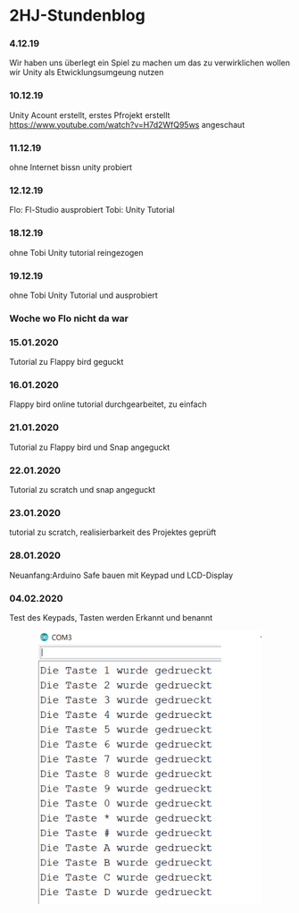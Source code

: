 # 2HJ-Stundenblog

### 4.12.19
Wir haben uns überlegt ein Spiel zu machen
um das zu verwirklichen wollen wir Unity als Etwicklungsumgeung nutzen

### 10.12.19
Unity Acount erstellt, erstes Pfrojekt erstellt
https://www.youtube.com/watch?v=H7d2WfQ95ws angeschaut

### 11.12.19
ohne Internet bissn unity probiert

### 12.12.19
Flo: Fl-Studio ausprobiert
Tobi: Unity Tutorial

### 18.12.19
ohne Tobi Unity tutorial reingezogen
### 19.12.19
ohne Tobi Unity Tutorial und ausprobiert

### Woche wo Flo nicht da war
### 15.01.2020
Tutorial zu Flappy bird geguckt
### 16.01.2020
Flappy bird online tutorial durchgearbeitet, zu einfach
### 21.01.2020
Tutorial zu Flappy bird und Snap angeguckt
### 22.01.2020
Tutorial zu scratch und snap angeguckt
### 23.01.2020
tutorial zu scratch, realisierbarkeit des Projektes geprüft

### 28.01.2020
Neuanfang:Arduino Safe bauen mit Keypad und LCD-Display  

### 04.02.2020
Test des Keypads, Tasten werden Erkannt und benannt
<p align="center"><img width="400px" src="https://github.com/Florianovic/2HJ-Stundenblog/blob/master/TestKeypad.PNG"></p>
